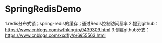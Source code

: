 # SpringRedisDemo
1.redis分布式锁；spring-redis的缓存；通过Redis控制访问频率
2.提到github：https://www.cnblogs.com/wfhking/p/9439309.html
3.创建github分支：https://www.cnblogs.com/xxdfly/p/6655563.html
